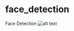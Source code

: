 # face_detection
Face Detection
![alt text](https://github.com/mohammadmansoor/face_detection/blob/master/detection.jpg)
